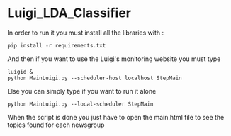 # Luigi_LDA_Classifier

In order to run it you must install all the libraries with :
```{shell}
pip install -r requirements.txt
```

And then if you want to use the Luigi's monitoring website you must type
```{shell}
luigid &
python MainLuigi.py --scheduler-host localhost StepMain
```

Else you can simply type if you want to run it alone
```{shell}
python MainLuigi.py --local-scheduler StepMain
```
When the script is done you just have to open the main.html file to see the topics found for each newsgroup
